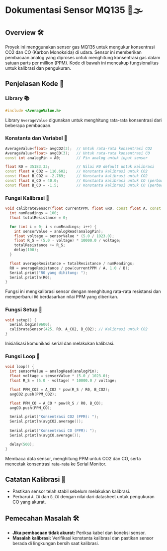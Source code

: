 # Dokumentasi Sensor MQ135 🚗🌫️

## Overview 🛠️

Proyek ini menggunakan sensor gas MQ135 untuk mengukur konsentrasi CO2 dan CO (Karbon Monoksida) di udara. Sensor ini memberikan pembacaan analog yang diproses untuk menghitung konsentrasi gas dalam satuan parts per million (PPM). Kode di bawah ini mencakup fungsionalitas untuk kalibrasi dan pengukuran.

## Penjelasan Kode 📜

### Library 📚
```cpp
#include <AverageValue.h>
```

Library `AverageValue` digunakan untuk menghitung rata-rata konsentrasi dari beberapa pembacaan.

### Konstanta dan Variabel 🧮
```cpp
AverageValue<float> avgCO2(3);  // Untuk rata-rata konsentrasi CO2
AverageValue<float> avgCO(3);   // Untuk rata-rata konsentrasi CO
const int analogPin = A0;       // Pin analog untuk input sensor

float R0 = 35183.33;            // Nilai R0 default untuk kalibrasi
const float A_CO2 = 116.602;    // Konstanta kalibrasi untuk CO2
const float B_CO2 = -2.769;     // Konstanta kalibrasi untuk CO2
const float A_CO = 40.0;        // Konstanta kalibrasi untuk CO (perbarui sesuai kebutuhan)
const float B_CO = -1.5;        // Konstanta kalibrasi untuk CO (perbarui sesuai kebutuhan)
```

### Fungsi Kalibrasi 🧪
```cpp
void calibrateSensor(float currentPPM, float &R0, const float A, const float B) {
  int numReadings = 100;
  float totalResistance = 0;

  for (int i = 0; i < numReadings; i++) {
    int sensorValue = analogRead(analogPin);
    float voltage = sensorValue * (5.0 / 1023.0);
    float R_S = (5.0 - voltage) * 10000.0 / voltage;
    totalResistance += R_S;
    delay(100);
  }

  float averageResistance = totalResistance / numReadings;
  R0 = averageResistance / pow(currentPPM / A, 1.0 / B);
  Serial.print("R0 yang dihitung: ");
  Serial.println(R0);
}
```

Fungsi ini mengkalibrasi sensor dengan menghitung rata-rata resistansi dan memperbarui `R0` berdasarkan nilai PPM yang diberikan.

### Fungsi Setup 🔧
```cpp
void setup() {
  Serial.begin(9600);
  calibrateSensor(425, R0, A_CO2, B_CO2); // Kalibrasi untuk CO2
}
```

Inisialisasi komunikasi serial dan melakukan kalibrasi.

### Fungsi Loop 🔄
```cpp
void loop() {
  int sensorValue = analogRead(analogPin);
  float voltage = sensorValue * (5.0 / 1023.0);
  float R_S = (5.0 - voltage) * 10000.0 / voltage;

  float PPM_CO2 = A_CO2 * pow(R_S / R0, B_CO2);
  avgCO2.push(PPM_CO2);

  float PPM_CO = A_CO * pow(R_S / R0, B_CO);
  avgCO.push(PPM_CO);

  Serial.print("Konsentrasi CO2 (PPM): ");
  Serial.println(avgCO2.average());
  
  Serial.print("Konsentrasi CO (PPM): ");
  Serial.println(avgCO.average());

  delay(500);
}
```

Membaca data sensor, menghitung PPM untuk CO2 dan CO, serta mencetak konsentrasi rata-rata ke Serial Monitor.

## Catatan Kalibrasi 📝
- Pastikan sensor telah stabil sebelum melakukan kalibrasi.
- Perbarui `A_CO` dan `B_CO` dengan nilai dari datasheet untuk pengukuran CO yang akurat.

## Pemecahan Masalah 🛠️
- **Jika pembacaan tidak akurat:** Periksa kabel dan koneksi sensor.
- **Masalah kalibrasi:** Verifikasi konstanta kalibrasi dan pastikan sensor berada di lingkungan bersih saat kalibrasi.
